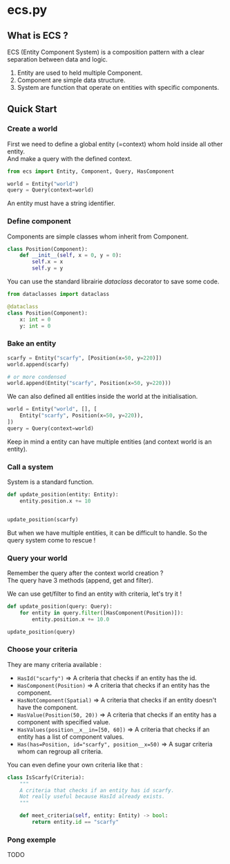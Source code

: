 # ecs.py

## What is ECS ?
ECS (Entity Component System) is a composition pattern with a clear separation between data and logic.
1. Entity are used to held multiple Component.
2. Component are simple data structure.
3. System are function that operate on entities with specific components.

## Quick Start

### Create a world
First we need to define a global entity (=context) whom hold inside all other entity.  
And make a query with the defined context.

```python
from ecs import Entity, Component, Query, HasComponent

world = Entity("world")
query = Query(context=world)
```

An entity must have a string identifier.

### Define component
Components are simple classes whom inherit from Component.

```python
class Position(Component):
    def __init__(self, x = 0, y = 0):
        self.x = x
        self.y = y
```

You can use the standard librairie *dataclass* decorator to save some code.

```python
from dataclasses import dataclass

@dataclass
class Position(Component):
    x: int = 0
    y: int = 0
```

### Bake an entity
```python
scarfy = Entity("scarfy", [Position(x=50, y=220)])
world.append(scarfy)

# or more condensed
world.append(Entity("scarfy", Position(x=50, y=220)))
```

We can also defined all entities inside the world at the initialisation.

```python
world = Entity("world", [], [
    Entity("scarfy", Position(x=50, y=220)),
])
query = Query(context=world)
```

Keep in mind a entity can have multiple entities (and context world is an entity).

### Call a system
System is a standard function.

```python
def update_position(entity: Entity):
    entity.position.x += 10


update_position(scarfy)
```

But when we have multiple entities, it can be difficult to handle.
So the query system come to rescue !

### Query your world
Remember the query after the context world creation ?  
The query have 3 methods (append, get and filter).

We can use get/filter to find an entity with criteria, let's try it !

```python
def update_position(query: Query):
    for entity in query.filter([HasComponent(Position)]):
        entity.position.x += 10.0

update_position(query)
```

### Choose your criteria
They are many criteria available :
- `HasId("scarfy")` => A criteria that checks if an entity has the id.
- `HasComponent(Position)` => A criteria that checks if an entity has the component.
- `HasNotComponent(Spatial)` => A criteria that checks if an entity doesn't have the component.
- `HasValue(Position(50, 20))` => A criteria that checks if an entity has a component with specified value.
- `HasValues(position__x__in=[50, 60])` => A criteria that checks if an entity has a list of component values.
- `Has(has=Position, id="scarfy", position__x=50)` => A sugar criteria whom can regroup all criteria.

You can even define your own criteria like that :

```python
class IsScarfy(Criteria):
    """
    A criteria that checks if an entity has id scarfy.
    Not really useful because HasId already exists.
    """

    def meet_criteria(self, entity: Entity) -> bool:
        return entity.id == "scarfy"
```

### Pong exemple
TODO
